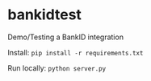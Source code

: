 # bankidtest
Demo/Testing a BankID integration


Install: `pip install -r requirements.txt`

Run locally: `python server.py`
